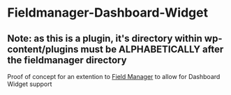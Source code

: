 # Fieldmanager-Dashboard-Widget

## Note: as this is a plugin, it's directory within wp-content/plugins must be ALPHABETICALLY after the fieldmanager directory

Proof of concept for an extention to [Field Manager](https://github.com/alleyinteractive/wordpress-fieldmanager) to allow for Dashboard Widget support
